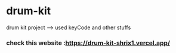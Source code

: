 # drum-kit
 drum kit project --> used keyCode and other stuffs
 
### check this website :https://drum-kit-shrix1.vercel.app/
